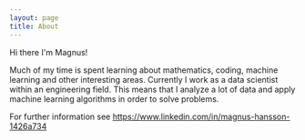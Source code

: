 ```yaml
---
layout: page
title: About
---
```


Hi there I'm Magnus!

Much of my time is spent learning about mathematics, coding, machine learning and other interesting areas. Currently I work as a data scientist within an engineering field. This means that I analyze a lot of data and apply machine learning algorithms in order to solve problems.

For further information see https://www.linkedin.com/in/magnus-hansson-1426a734
